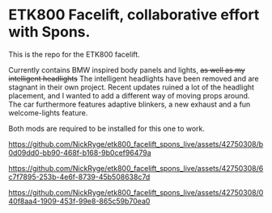 # ETK800 Facelift, collaborative effort with Spons.

This is the repo for the ETK800 facelift.

Currently contains BMW inspired body panels and lights, ~~as well as my intelligent headlights~~ The intelligent headlights have been removed and are stagnant in their own project. Recent updates ruined a lot of the headlight placement, and I wanted to add a different way of moving props around. The car furthermore features adaptive blinkers, a new exhaust and a fun welcome-lights feature. 

Both mods are required to be installed for this one to work.




https://github.com/NickRyge/etk800_facelift_spons_live/assets/42750308/b0d09dd0-bb90-468f-b168-9b0cef96479a

https://github.com/NickRyge/etk800_facelift_spons_live/assets/42750308/6c7f7895-253b-4e6f-8739-45b508638c7d

https://github.com/NickRyge/etk800_facelift_spons_live/assets/42750308/040f8aa4-1909-453f-99e8-865c59b70ea0

